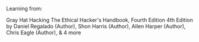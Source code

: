 Learning from:

Gray Hat Hacking The Ethical Hacker's Handbook, Fourth Edition 4th Edition
by Daniel Regalado (Author), Shon Harris (Author), Allen Harper (Author), Chris Eagle (Author), & 4 more
